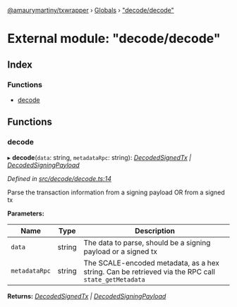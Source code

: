 [@amaurymartiny/txwrapper](../README.md) › [Globals](../globals.md) › ["decode/decode"](_decode_decode_.md)

# External module: "decode/decode"

## Index

### Functions

* [decode](_decode_decode_.md#decode)

## Functions

###  decode

▸ **decode**(`data`: string, `metadataRpc`: string): *[DecodedSignedTx](_decode_decodesignedtx_.md#decodedsignedtx) | [DecodedSigningPayload](../interfaces/_decode_decodesigningpayload_.decodedsigningpayload.md)*

*Defined in [src/decode/decode.ts:14](https://github.com/amaurymartiny/polkadotjs-wrapper/blob/d55e27d/src/decode/decode.ts#L14)*

Parse the transaction information from a signing payload OR from a signed tx

**Parameters:**

Name | Type | Description |
------ | ------ | ------ |
`data` | string | The data to parse, should be a signing payload or a signed tx |
`metadataRpc` | string | The SCALE-encoded metadata, as a hex string. Can be retrieved via the RPC call `state_getMetadata`  |

**Returns:** *[DecodedSignedTx](_decode_decodesignedtx_.md#decodedsignedtx) | [DecodedSigningPayload](../interfaces/_decode_decodesigningpayload_.decodedsigningpayload.md)*

